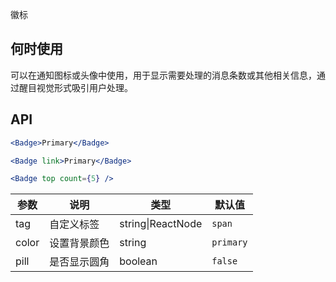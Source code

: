 徽标

## 何时使用

可以在通知图标或头像中使用，用于显示需要处理的消息条数或其他相关信息，通过醒目视觉形式吸引用户处理。

## API

```jsx
<Badge>Primary</Badge>
```

```jsx
<Badge link>Primary</Badge>
```

```jsx
<Badge top count={5} />
```

| 参数 | 说明 | 类型 | 默认值 |
| --- | --- | --- | --- |
| tag | 自定义标签 | string\|ReactNode | `span` |
| color | 设置背景颜色 | string | `primary` |
| pill | 是否显示圆角 | boolean | `false` |
